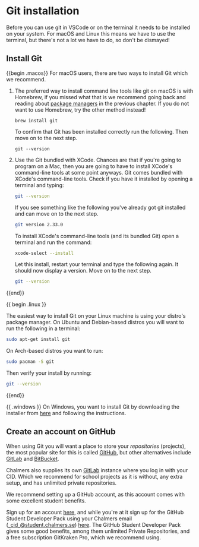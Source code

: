 # Git installation 

Before you can use git in VSCode or on the terminal it needs to be installed on
your system. For macOS and Linux this means we have to use the terminal, but
there's not a lot we have to do, so don't be dismayed!

## Install Git

{{begin .macos}}
For macOS users, there are two ways to install Git which we recommend.

<!-- 1. You can install Git using Homebrew. Homebrew is a package manager for macOS, basically a command-line tool for helping you install various software. It is very useful for developers in various situations and can be installed by following the instructions [here](https://brew.sh/). After you've installed homebrew you should be able to type the following into a terminal: -->

1. The preferred way to install command line tools like git on macOS is with
   Homebrew, if you missed what that is we recommend going back and reading
   about [package managers](../cli/packagemanagers.md) in the previous
   chapter. If you do not want to use Homebrew, try the other method instead! 

   ```shell
   brew install git
   ```
   To confirm that Git has been installed correctly run the following. Then move
   on to the next step.
   ```shell
   git --version
   ```

2. Use the Git bundled with XCode. Chances are that if you're going to program
   on a Mac, then you are going to have to install XCode's command-line tools
   at some point anyways. Git comes bundled with XCode's command-line tools.
   Check if you have it installed by opening a terminal and typing:

   ```bash
   git --version
   ```

   If you see something like the following you've already got git installed and
   can move on to the next step.

   ```bash
   git version 2.33.0
   ```

   To install XCode's command-line tools (and its bundled Git) open a terminal
   and run the command:

   ```bash
   xcode-select --install
   ```

   Let this install, restart your terminal and type the following again. It
   should now display a version. Move on to the next step.

   ```bash
   git --version
   ```
{{end}}

{{ begin .linux }}

The easiest way to install Git on your Linux machine is using your distro's
package manager. On Ubuntu and Debian-based distros you will want to run the
following in a terminal:

```bash
sudo apt-get install git
```

On Arch-based distros you want to run:

```bash
sudo pacman -S git
```

Then verify your install by running:

```bash
git --version
```

{{end}}

{{ .windows }}
On Windows, you want to install Git by downloading the installer
from [here](https://gitforwindows.org/) and following the instructions.

## Create an account on GitHub

When using Git you will want a place to store your _repositories_ (projects),
the most popular site for this is called [GitHub](https://github.com), but other
alternatives include [GitLab](https://about.gitlab.com/) and
[BitBucket](https://bitbucket.org/product/).

Chalmers also supplies its own [GitLab](https://git.chalmers.se/) instance where
you log in with your CID. Which we recommend for school projects as it is without,
any extra setup, and has unlimited private repositories.

We recommend setting up a GitHub account, as this account comes with some
excellent student benefits.

Sign up for an account [here](https://github.com), and while you're at it sign
up for the GitHub Student Developer Pack using your Chalmers email
(_cid_@student.chalmers.se) [here](https://education.github.com/pack). The
GitHub Student Developer Pack gives some good benefits, among them unlimited
Private Repositories, and a free subscription GitKraken Pro, which we recommend
using.
